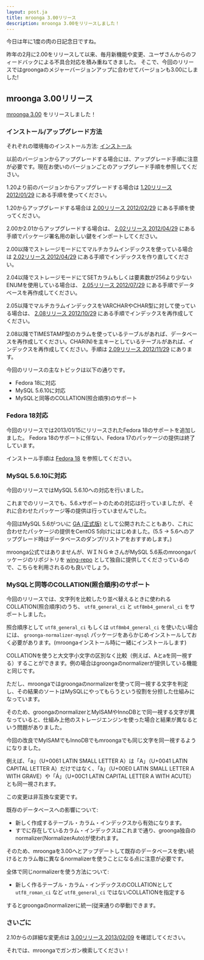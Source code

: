 ```yaml
---
layout: post.ja
title: mroonga 3.00リリース
description: mroonga 3.00をリリースしました！
---
```


今日は年に1度の肉の日記念日ですね。

昨年の2月に2.00をリリースして以来、毎月新機能や変更、ユーザさんからのフィードバックによる不具合対応を積み重ねてきました。
そこで、今回のリリースではgroongaのメジャーバージョンアップに合わせてバージョンも3.00にしました!

mroonga 3.00リリース
--------------------

[mroonga 3.00](/ja/docs/news.html#release-3-00) をリリースしました！

### インストール/アップグレード方法

それぞれの環境毎のインストール方法:
[インストール](/ja/docs/install.html)

以前のバージョンからアップグレードする場合には、アップグレード手順に注意が必要です。現在お使いのバージョンごとのアップグレード手順を参照してください。

1.20より前のバージョンからアップグレードする場合は [1.20リリース 2012/01/29](/ja/docs/news.html#release-1-20)
にある手順を使ってください。

1.20からアップグレードする場合は [2.00リリース 2012/02/29](/ja/docs/news.html#release-2-00)
にある手順を使ってください。

2.00か2.01からアップグレードする場合は、 [2.02リリース 2012/04/29](/ja/docs/news.html#release-2-02)
にある手順でパッケージ署名用の新しい鍵をインポートしてください。

2.00以降でストレージモードにてマルチカラムインデックスを使っている場合は
[2.02リリース 2012/04/29](/ja/docs/news.html#release-2-03)
にある手順でインデックスを作り直してください。

2.04以降でストレージモードにてSETカラムもしくは要素数が256より少ないENUMを使用している場合は、
[2.05リリース 2012/07/29](/ja/docs/news.html#release-2-05)
にある手順でデータベースを再作成してください。

2.05以降でマルチカラムインデックスをVARCHARやCHAR型に対して使っている場合は、
[2.08リリース 2012/10/29](/ja/docs/news.html#release-2-08)
にある手順でインデックスを再作成してください。

2.08以降でTIMESTAMP型のカラムを使っているテーブルがあれば、データベースを再作成してください。CHAR(N)を主キーとしているテーブルがあれば、インデックスを再作成してください。手順は
[2.09リリース 2012/11/29](/ja/docs/news.html#release-2-09) にあります。

今回のリリースの主なトピックは以下の通りです。

-   Fedora 18に対応
-   MySQL 5.6.10に対応
-   MySQLと同等のCOLLATION(照合順序)のサポート

### Fedora 18対応

今回のリリースでは2013/01/15にリリースされたFedora
18のサポートを追加しました。
Fedora 18のサポートに伴ない、Fedora
17のパッケージの提供は終了しています。

インストール手順は [Fedora
18](http://mroonga.org/ja/docs/install.html#fedora-18)
を参照してください。

### MySQL 5.6.10に対応

今回のリリースではMySQL 5.6.10への対応を行いました。

これまでのリリースでも、5.6.xサポートのための対応は行っていましたが、それに合わせたパッケージ等の提供は行っていませんでした。

今回はMySQL 5.6がついに
[GA (正式版)](http://www.oracle.com/us/corporate/press/1904335)
として公開されたこともあり、これに合わせたパッケージの提供をCentOS
5向けにはじめました。(5.5 -&gt;
5.6へのアップグレード時はデータベースのダンプ/リストアをおすすめします。)

mroonga公式ではありませんが、ＷＩＮＧ☆さんがMySQL
5.6系のmroongaパッケージのリポジトリを
[wing-repo](http://sourceforge.jp/projects/wing-repo/)
として独自に提供してくださっているので、こちらを利用されるのも良いでしょう。

### MySQLと同等のCOLLATION(照合順序)のサポート

今回のリリースでは、文字列を比較したり並べ替えるときに使われるCOLLATION(照合順序)のうち、
`utf8_general_ci` と `utf8mb4_general_ci` をサポートしました。

照合順序として `utf8_general_ci` もしくは `utf8mb4_general_ci`
を使いたい場合には、 `groonga-normalizer-mysql`
パッケージをあらかじめインストールしておく必要があります。(mroongaインストール時に一緒にインストールします)

COLLATIONを使うと大文字小文字の区別なく比較（例えば、Aとaを同一視する）することができます。例の場合はgroongaのnormalizerが提供している機能と同じです。

ただし、mroongaではgroongaのnormalizerを使って同一視する文字を判定し、その結果のソートはMySQLにやってもらうという役割を分担した仕組みになっています。

そのため、groongaのnormalizerとMyISAMやInnoDBとで同一視する文字が異なっていると、仕組み上他のストレージエンジンを使った場合と結果が異なるという問題がありました。

今回の改良でMyISAMでもInnoDBでもmroongaでも同じ文字を同一視するようになりました。

例えば、「a」（U+0061 LATIN SMALL LETTER A）は「A」（U+0041 LATIN
CAPITAL LETTER A）だけではなく、「à」（U+00E0 LATIN SMALL LETTER A WITH
GRAVE）や「Á」（U+00C1 LATIN CAPITAL LETTER A WITH
ACUTE）とも同一視されます。

この変更は非互換な変更です。

既存のデータベースへの影響について:

-   新しく作成するテーブル・カラム・インデックスから有効になります。
-   すでに存在しているカラム・インデックスはこれまで通り、groonga独自のnormalizer(NormalizerAuto)が使われます。

そのため、mroongaを3.00へとアップデートして既存のデータベースを使い続けるとカラム毎に異なるnormalizerを使うことになる点に注意が必要です。

全体で同じnormalizerを使う方法について:

-   新しく作るテーブル・カラム・インデックスのCOLLATIONとして
    `utf8_roman_ci` など `utf8_general_ci` ではないCOLLATIONを指定する

するとgroongaのnormalizerに統一(従来通りの挙動)できます。

### さいごに

2.10からの詳細な変更点は [3.00リリース 2013/02/09](/ja/docs/news.html#release-3-00) を確認してください。

それでは、mroongaでガンガン検索してください！
